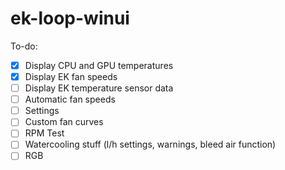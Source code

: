 # ek-loop-winui

To-do:

- [x] Display CPU and GPU temperatures
- [x] Display EK fan speeds
- [ ] Display EK temperature sensor data
- [ ] Automatic fan speeds
- [ ] Settings
- [ ] Custom fan curves
- [ ] RPM Test
- [ ] Watercooling stuff (l/h settings, warnings, bleed air function)
- [ ] RGB

